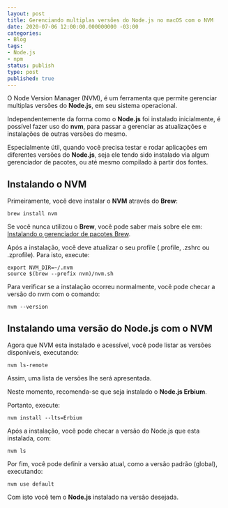 ```yaml
---
layout: post
title: Gerenciando multiplas versões do Node.js no macOS com o NVM
date: 2020-07-06 12:00:00.000000000 -03:00
categories:
- Blog
tags:
- Node.js
- npm
status: publish
type: post
published: true
---
```

O Node Version Manager (NVM), é um ferramenta que permite gerenciar multiplas versões do **Node.js**, em seu sistema operacional.

Independentemente da forma como o **Node.js** foi instalado inicialmente, é possível fazer uso do **nvm**, para passar a gerenciar as atualizações e instalações de outras versões do mesmo.

Especialmente útil, quando você precisa testar e rodar aplicações em diferentes versões do **Node.js**, seja ele tendo sido instalado via algum gerenciador de pacotes, ou até mesmo compilado à partir dos fontes.

## Instalando o NVM

Primeiramente, você deve instalar o **NVM** através do **Brew**:

	brew install nvm

Se você nunca utilizou o **Brew**, você pode saber mais sobre ele em: [Instalando o gerenciador de pacotes Brew](https://www.maiconschmitz.com.br/blog/2015/01/09/instalando-o-gerenciador-de-pacotes-brew/).

Após a instalação, você deve atualizar o seu profile (.profile, .zshrc ou .zprofile).
Para isto, execute:

	export NVM_DIR=~/.nvm
	source $(brew --prefix nvm)/nvm.sh

Para verificar se a instalação ocorreu normalmente, você pode checar a versão do nvm com o comando:

	nvm --version

## Instalando uma versão do Node.js com o NVM

Agora que NVM esta instalado e acessível, você pode listar as versões disponíveis, executando:

	nvm ls-remote

Assim, uma lista de versões lhe será apresentada.

Neste momento, recomenda-se que seja instalado o **Node.js Erbium**.

Portanto, execute:

	nvm install --lts=Erbium

Após a instalação, você pode checar a versão do Node.js que esta instalada, com:

	nvm ls

Por fim, você pode definir a versão atual, como a versão padrão (global), executando:

	nvm use default

Com isto você tem o **Node.js** instalado na versão desejada.